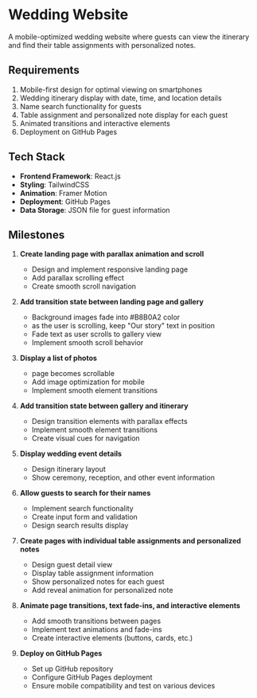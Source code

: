 # Wedding Website

A mobile-optimized wedding website where guests can view the itinerary and find their table assignments with personalized notes.

## Requirements

1. Mobile-first design for optimal viewing on smartphones
2. Wedding itinerary display with date, time, and location details
3. Name search functionality for guests
4. Table assignment and personalized note display for each guest
5. Animated transitions and interactive elements
6. Deployment on GitHub Pages

## Tech Stack

- **Frontend Framework**: React.js
- **Styling**: TailwindCSS
- **Animation**: Framer Motion
- **Deployment**: GitHub Pages
- **Data Storage**: JSON file for guest information

## Milestones

1. **Create landing page with parallax animation and scroll**
   - Design and implement responsive landing page
   - Add parallax scrolling effect
   - Create smooth scroll navigation

2. **Add transition state between landing page and gallery**
   - Background images fade into #B8B0A2 color
   - as the user is scrolling, keep "Our story" text in position
   - Fade text as user scrolls to gallery view
   - Implement smooth scroll behavior

3. **Display a list of photos**
   - page becomes scrollable
   - Add image optimization for mobile
   - Implement smooth element transitions

4. **Add transition state between gallery and itinerary**
   - Design transition elements with parallax effects
   - Implement smooth element transitions
   - Create visual cues for navigation

5. **Display wedding event details**
   - Design itinerary layout
   - Show ceremony, reception, and other event information

6. **Allow guests to search for their names**
   - Implement search functionality
   - Create input form and validation
   - Design search results display

7. **Create pages with individual table assignments and personalized notes**
   - Design guest detail view
   - Display table assignment information
   - Show personalized notes for each guest
   - Add reveal animation for personalized note

8. **Animate page transitions, text fade-ins, and interactive elements**
   - Add smooth transitions between pages
   - Implement text animations and fade-ins
   - Create interactive elements (buttons, cards, etc.)

9. **Deploy on GitHub Pages**
   - Set up GitHub repository
   - Configure GitHub Pages deployment
   - Ensure mobile compatibility and test on various devices 
